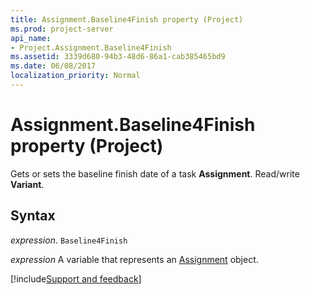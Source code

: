 ```yaml
---
title: Assignment.Baseline4Finish property (Project)
ms.prod: project-server
api_name:
- Project.Assignment.Baseline4Finish
ms.assetid: 3339d680-94b3-48d6-86a1-cab385465bd9
ms.date: 06/08/2017
localization_priority: Normal
---
```



# Assignment.Baseline4Finish property (Project)

Gets or sets the baseline finish date of a task  **Assignment**. Read/write **Variant**.


## Syntax

_expression_. `Baseline4Finish`

_expression_ A variable that represents an [Assignment](./Project.Assignment.md) object.

[!include[Support and feedback](~/includes/feedback-boilerplate.md)]